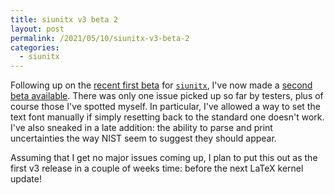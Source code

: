 ```yaml
---
title: siunitx v3 beta 2
layout: post
permalink: /2021/05/10/siunitx-v3-beta-2
categories:
  - siunitx
---
```


Following up on the [recent first beta]() for
[`siunitx`](https://ctan.org/pkg/siunitx), I've now made a [second beta
available](/uploads/2021/04/16/siunitx-v3.0.0-beta-2.tds.zip). There was only
one issue picked up so far by testers, plus of course those I've spotted myself.
In particular, I've allowed a way to set the text font manually if simply
resetting back to the standard one doesn't work. I've also sneaked in a late
addition: the ability to parse and print uncertainties the way NIST seem to
suggest they should appear.

Assuming that I get no major issues coming up, I plan to put this out as the
first v3 release in a couple of weeks time: before the next LaTeX kernel update!
